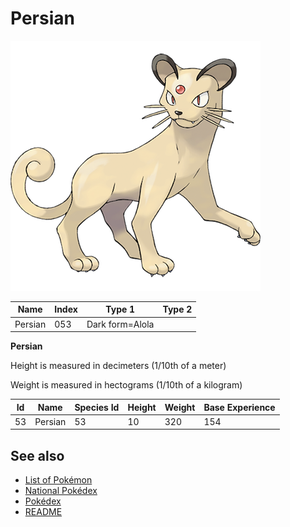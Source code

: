 # Persian


![Persian](images/053.png)

| **Name** | **Index** | **Type 1** | **Type 2** |
|----|----|----|----|
| Persian | 053 | Dark form=Alola  |  |

**Persian** 


Height is measured in decimeters (1/10th of a meter)

Weight is measured in hectograms (1/10th of a kilogram)

| **Id** | **Name** | **Species Id** | **Height** | **Weight** | **Base Experience** |
|--------|----------|----------------|------------|------------|---------------------|
| 53 | Persian | 53 | 10 | 320 | 154 |


## See also

- [List of Pokémon](../pokemon.md)
- [National Pokédex](../national_pokedex.md)
- [Pokédex](../pokedex.md)
- [README](../README.md)
